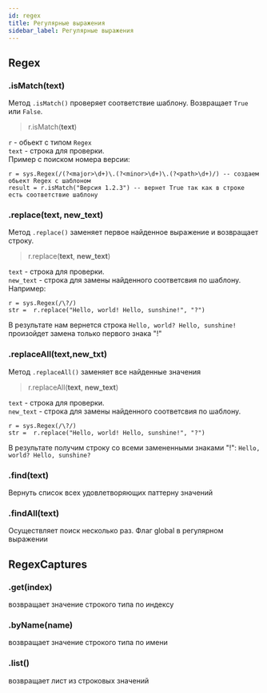 ```yaml
---
id: regex
title: Регулярные выражения
sidebar_label: Регулярные выражения
---
```

## Regex
### .isMatch(text)
Метод `.isMatch()` проверяет соответствие шаблону. Возвращает `True` или `False`.
> r.isMatch(**text**)

`r` - обьект с типом `Regex`  
`text` - строка для проверки.  
Пример с поиском номера версии:
```
r = sys.Regex(/(?<major>\d+)\.(?<minor>\d+)\.(?<path>\d+)/) -- создаем обьект Regex с шаблоном
result = r.isMatch("Версия 1.2.3") -- вернет True так как в строке есть соответствие шаблону
```

### .replace(text, new_text)
Метод `.replace()` заменяет первое найденное выражение и возвращает строку.
> r.replace(**text**, **new_text**)

`text` - строка для проверки.  
`new_text` - строка для замены найденного соответсвия по шаблону.  
Например:
```
r = sys.Regex(/\?/) 
str =  r.replace("Hello, world! Hello, sunshine!", "?") 
```
В результате нам вернется строка `Hello, world? Hello, sunshine!` произойдет замена только первого знака "!"

### .replaceAll(text,new_txt) 
Метод `.replaceAll()` заменяет все найденные значения
> r.replaceAll(**text**, **new_text**)

`text` - строка для проверки.  
`new_text` - строка для замены найденного соответсвия по шаблону.

```
r = sys.Regex(/\?/) 
str =  r.replace("Hello, world! Hello, sunshine!", "?") 
```
В результате получим строку со всеми замененными знаками "!": `Hello, world? Hello, sunshine?`

### .find(text)
Вернуть список всех удовлетворяющих паттерну значений

### .findAll(text)
Осуществляет поиск несколько раз. Флаг global в регулярном выражении

## RegexCaptures
### .get(index)
возвращает значение строкого типа по индексу

### .byName(name)
возвращает значение строкого типа по имени

### .list()
возвращает лист из строковых значений